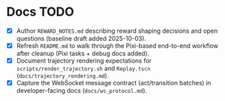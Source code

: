 # Docs TODO

- [x] Author `REWARD_NOTES.md` describing reward shaping decisions and open questions (baseline draft added 2025-10-03).
- [x] Refresh `README.md` to walk through the Pixi-based end-to-end workflow after cleanup (Pixi tasks + debug docs added).
- [x] Document trajectory rendering expectations for `scripts/render_trajectory.sh` and `Replay.tscn` (`docs/trajectory_rendering.md`).
- [x] Capture the WebSocket message contract (act/transition batches) in developer-facing docs (`docs/ws_protocol.md`).
